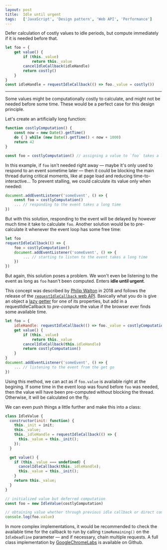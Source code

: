 ```yaml
---
layout: post
title:  Idle until urgent
tags:   ['JavaScript', 'Design pattern', 'Web API', 'Performance']
---
```


Defer calculation of costly values to idle periods, but compute immediately if it is needed before that.
```javascript
let foo = {
    get value() {
        if (this._value)
            return this._value
        cancelIdleCallback(idleHandle)
        return costly()
    }
}
const idleHandle = requestIdleCallback(() => foo._value = costly())
```

<hr>

Some values might be computationally costly to calculate, and might not be needed before some time. These would be a perfect case for this design principle. 

Let's create an artificially long function:
```javascript
function costlyComputation() {
    const now = new Date().getTime()
    do { } while (new Date().getTime() < now + 1000)
    return 42
}

const foo = costlyComputation() // assigning a value to `foo` takes a long time
```

In this example, if `foo` isn't needed right away — maybe it's only used to respond to an event sometime later — then it could be blocking the main thread during critical moments, like at page load and reducing time-to-interactive... To prevent stalling, we could calculate its value only when needed:

```javascript
document.addEventListener('someEvent', () => {
    const foo = costlyComputation()
    ... // responding to the event takes a long time
})
```

But with this solution, responding to the event will be delayed by however much time it take to calculate `foo`. Another solution would be to pre-calculate it whenever the event loop has some free time:

```javascript
let foo
requestIdleCallback(() => {
    foo = costlyComputation()
    document.addEventListener('someEvent', () => {
        ... // starting to listen to the event takes a long time
    })
})
```

But again, this solution poses a problem. We won't even be listening to the event as long as `foo` hasn't been computed. Enters **idle until urgent**.

This concept was described by [Philip Walton](https://philipwalton.com/articles/idle-until-urgent/) in 2018 and follows the release of the [`requestIdleCallback` web API](https://developer.mozilla.org/en-US/docs/Web/API/Window/requestIdleCallback). Basically what you do is give an object a [lazy getter](http://til.florianpellet.com/2019/07/08/Lazy-getter/) for one of its properties, but add in a requestIdleCallback to *pre-compute* the value if the browser ever finds some available time.

```javascript
let foo = {
    idleHandle: requestIdleCallback(() => foo._value = costlyComputation()),
    get value() {
        if (this._value)
            return this._value
        cancelIdleCallback(this.idleHandle)
        return costlyComputation()
    }
}
document.addEventListener('someEvent', () => {
    ... // listening to the event from the get go
})
```

Using this method, we can act as if `foo.value` is available right at the begining. If some time in the event loop was found before `foo` was needed, then the value will have been pre-computed without blocking the thread. Otherwise, it will be calculated on the fly. 

We can even push things a little further and make this into a class:

```javascript
class IdleValue {
  constructor(init: function) {
    this._init = init;
    this._value;
    this._idleHandle = requestIdleCallback(() => {
      this._value = this._init();
    });
  }

  get value() {
    if (this._value === undefined) {
      cancelIdleCallback(this._idleHandle);
      this._value = this._init();
    }
    return this._value;
  }
}

// initialized value but deferred computation
const foo = new IdleValue(costlyComputation)

// obtaining value whether through previous idle callback or direct computation
console.log(foo.value)
```

In more complex implementations, it would be recommended to check the available time for the callback to run by calling `timeRemaining()` on the `IdleDeadline` parameter — and if necessary, chain multiple requests. A full class implementation by [GoogleChromeLabs](https://github.com/GoogleChromeLabs/idlize) is available on Github.